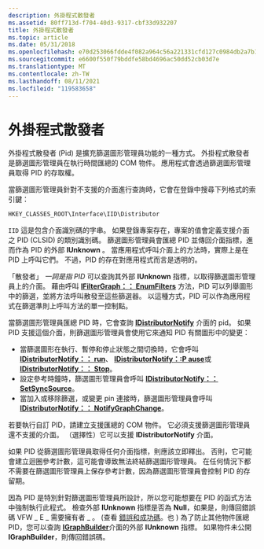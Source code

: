 ```yaml
---
description: 外掛程式散發者
ms.assetid: 80ff713d-f704-40d3-9317-cbf33d932207
title: 外掛程式散發者
ms.topic: article
ms.date: 05/31/2018
ms.openlocfilehash: e70d253066fdde4f082a964c56a221331cfd127c0984db2a7b1933a0bb352425
ms.sourcegitcommit: e6600f550f79bddfe58bd4696ac50dd52cb03d7e
ms.translationtype: MT
ms.contentlocale: zh-TW
ms.lasthandoff: 08/11/2021
ms.locfileid: "119583658"
---
```

# <a name="plug-in-distributors"></a>外掛程式散發者

外掛程式散發者 (Pid) 是擴充篩選圖形管理員功能的一種方式。 外掛程式散發者是篩選圖形管理員在執行時間匯總的 COM 物件。 應用程式會透過篩選圖形管理員取得 PID 的存取權。

當篩選圖形管理員針對不支援的介面進行查詢時，它會在登錄中搜尋下列格式的索引鍵：


```C++
HKEY_CLASSES_ROOT\Interface\IID\Distributor
```



`IID` 這是包含介面識別碼的字串。 如果登錄專案存在，專案的值會定義支援介面之 PID (CLSID) 的類別識別碼。 篩選圖形管理員會匯總 PID 並傳回介面指標，進而作為 PID 的外部 **IUnknown** 。 當應用程式呼叫介面上的方法時，實際上是在 PID 上呼叫它們。 不過，PID 的存在對應用程式而言是透明的。

「散發者」 *一詞是指 PID* 可以查詢其外部 **IUnknown** 指標，以取得篩選圖形管理員上的介面。 藉由呼叫 [**IFilterGraph：： EnumFilters**](/windows/desktop/api/Strmif/nf-strmif-ifiltergraph-enumfilters) 方法，PID 可以列舉圖形中的篩選，並將方法呼叫散發至這些篩選器。 以這種方式，PID 可以作為應用程式在篩選準則上呼叫方法的單一控制點。

當篩選圖形管理員匯總 PID 時，它會查詢 [**IDistributorNotify**](/windows/desktop/api/Strmif/nn-strmif-idistributornotify) 介面的 pid。 如果 PID 支援這個介面，則篩選圖形管理員會使用它來通知 PID 有關圖形中的變更：

-   當篩選圖形在執行、暫停和停止狀態之間切換時，它會呼叫 [**IDistributorNotify：： run**](/windows/desktop/api/Strmif/nf-strmif-idistributornotify-run)、 [**IDistributorNotify：:P ause**](/windows/desktop/api/Strmif/nf-strmif-idistributornotify-pause)或 [**IDistributorNotify：： Stop**](/windows/desktop/api/Strmif/nf-strmif-idistributornotify-stop)。
-   設定參考時鐘時，篩選圖形管理員會呼叫 [**IDistributorNotify：： SetSyncSource**](/windows/desktop/api/Strmif/nf-strmif-idistributornotify-setsyncsource)。
-   當加入或移除篩選，或變更 pin 連接時，篩選圖形管理員會呼叫 [**IDistributorNotify：： NotifyGraphChange**](/windows/desktop/api/Strmif/nf-strmif-idistributornotify-notifygraphchange)。

若要執行自訂 PID，請建立支援匯總的 COM 物件。 它必須支援篩選圖形管理員還不支援的介面。 （選擇性）它可以支援 **IDistributorNotify** 介面。

如果 PID 從篩選圖形管理員取得任何介面指標，則應該立即釋出。 否則，它可能會建立迴圈參考計數，這可能會導致無法終結篩選圖形管理員。 在任何情況下都不需要在篩選圖形管理員上保存參考計數，因為篩選圖形管理員會控制 PID 的存留期。

因為 PID 是特別針對篩選圖形管理員所設計，所以您可能想要在 PID 的函式方法中強制執行此程式。 檢查外部 **IUnknown** 指標是否為 **Null**，如果是，則傳回錯誤碼 VFW \_ E \_ 需要擁有者 \_ 。  (查看 [錯誤和成功碼](error-and-success-codes.md)。也 ) 為了防止其他物件匯總 PID，您可以查詢 [**IGraphBuilder**](/windows/desktop/api/Strmif/nn-strmif-igraphbuilder)介面的外部 **IUnknown** 指標。 如果物件未公開 **IGraphBuilder**，則傳回錯誤碼。

 

 



